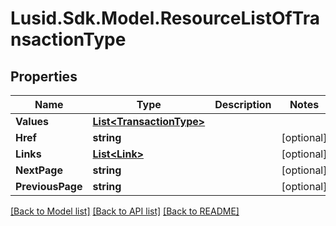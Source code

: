 # Lusid.Sdk.Model.ResourceListOfTransactionType

## Properties

Name | Type | Description | Notes
------------ | ------------- | ------------- | -------------
**Values** | [**List&lt;TransactionType&gt;**](TransactionType.md) |  | 
**Href** | **string** |  | [optional] 
**Links** | [**List&lt;Link&gt;**](Link.md) |  | [optional] 
**NextPage** | **string** |  | [optional] 
**PreviousPage** | **string** |  | [optional] 

[[Back to Model list]](../README.md#documentation-for-models) [[Back to API list]](../README.md#documentation-for-api-endpoints) [[Back to README]](../README.md)


